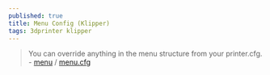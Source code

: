 ```yaml
---
published: true
title: Menu Config (Klipper)
tags: 3dprinter klipper
---
```

> You can override anything in the menu structure from your printer.cfg. - [menu](https://www.klipper3d.org/Config_Reference.html#menu) / [menu.cfg](https://github.com/KevinOConnor/klipper/blob/master/klippy/extras/display/menu.cfg)

